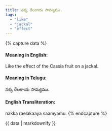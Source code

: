 ```yaml
---
title: నక్క రేలకాయ సామ్యము.
tags:
  - "like"
  - "jackal"
  - "effect"
---
```


{% capture data %}
#### Meaning in English:
Like the effect of the Cassia fruit on a jackal.

#### Meaning in Telugu:
నక్క రేలకాయ సామ్యము.

#### English Transliteration:
nakka raelakaaya saamyamu.
{% endcapture %}

{{ data | markdownify }}

